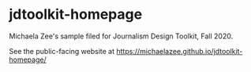 # jdtoolkit-homepage
Michaela Zee's sample filed for Journalism Design Toolkit, Fall 2020. 


See the public-facing website at https://michaelazee.github.io/jdtoolkit-homepage/
